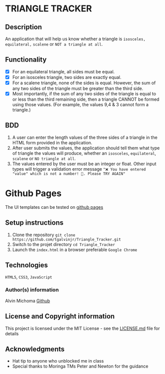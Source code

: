 # TRIANGLE TRACKER
## Description
An application that will help us know whether a triangle is `isosceles,` `equilateral,` `scalene` or `NOT a triangle at all`.

## Functionality
- [X] For an equilateral triangle, all sides must be equal.
- [X] For an isosceles triangle, two sides are exactly equal.
- [X] For a scalene triangle, none of the sides is equal. However, the sum of any two sides of the triangle must be greater than the third side.
- [X] Most importantly, if the sum of any two sides of the triangle is equal to or less than the third remaining side, then a triangle CANNOT be formed using those values. (For example, the values 9,4 & 3 cannot form a triangle.)

## BDD
1. A user can enter the length values of the three sides of a triangle in the HTML form provided in the application.
2. After user submits the values, the application should tell them what type of triangle the values will produce, whether an `isosceles`, `equilateral`, `scalene` or `NO triangle at all`.
3. The values entered by the user must be an integer or float. Other input types will trigger a validation error message `"❌ You have entered "value" which is not a number! 🤔. Please TRY AGAIN"`
# Github Pages
The UI templates can be tested on [github pages](https://tgalvinjr.github.io/Triangle_Tracker/)
## Setup instructions
1. Clone the repository 
`git clone https://github.com/tgalvinjr/Triangle_Tracker.git`
2. Switch to the projet directory 
`cd Triangle_Tracker`
3. Launch the `index.html` in a browser preferable `Google Chrome`

## Technologies 
`HTML5`, `CSS3`, `JavaScript`

### Author(s) information
Alvin Michoma
[Github](https://github.com/tgalvinjr)

## License and Copyright information
This project is licensed under the MIT License - see the [LICENSE.md](https://github.com/tgalvinjr/Triangle_Tracker/blob/master/LICENSE) file for details

## Acknowledgments
- Hat tip to anyone who unblocked me in class
- Special thanks to Moringa TMs Peter and Newton for the guidance

